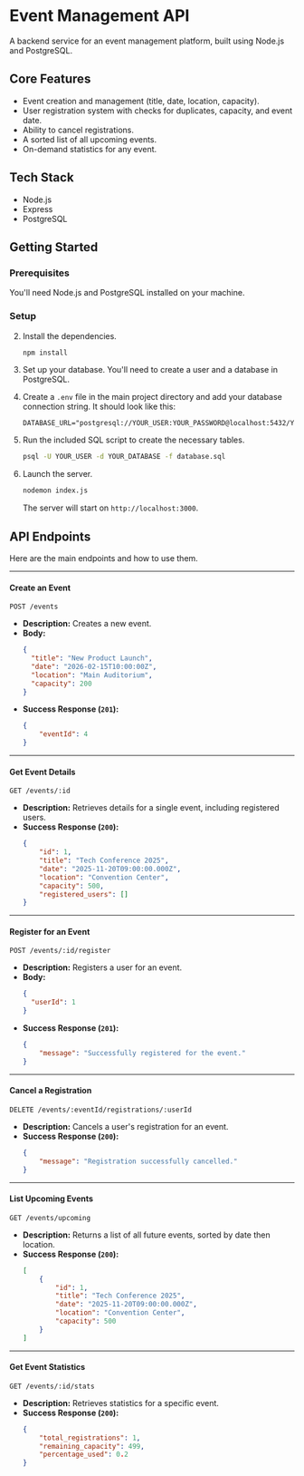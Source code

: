 # Event Management API

A backend service for an event management platform, built using Node.js and PostgreSQL.

## Core Features

-   Event creation and management (title, date, location, capacity).
-   User registration system with checks for duplicates, capacity, and event date.
-   Ability to cancel registrations.
-   A sorted list of all upcoming events.
-   On-demand statistics for any event.

## Tech Stack

-   Node.js
-   Express
-   PostgreSQL

## Getting Started

### Prerequisites

You'll need Node.js and PostgreSQL installed on your machine.

### Setup



2.  Install the dependencies.
    ```bash
    npm install
    ```

3.  Set up your database. You'll need to create a user and a database in PostgreSQL.

4.  Create a `.env` file in the main project directory and add your database connection string. It should look like this:
    ```env
    DATABASE_URL="postgresql://YOUR_USER:YOUR_PASSWORD@localhost:5432/YOUR_DATABASE"
    ```

5.  Run the included SQL script to create the necessary tables.
    ```bash
    psql -U YOUR_USER -d YOUR_DATABASE -f database.sql
    ```

6.  Launch the server.
    ```bash
    nodemon index.js
    ```
    The server will start on `http://localhost:3000`.

## API Endpoints

Here are the main endpoints and how to use them.

---

#### **Create an Event**
`POST /events`
* **Description:** Creates a new event.
* **Body:**
    ```json
    {
      "title": "New Product Launch",
      "date": "2026-02-15T10:00:00Z",
      "location": "Main Auditorium",
      "capacity": 200
    }
    ```
* **Success Response (`201`):**
    ```json
    {
        "eventId": 4
    }
    ```

---

#### **Get Event Details**
`GET /events/:id`
* **Description:** Retrieves details for a single event, including registered users.
* **Success Response (`200`):**
    ```json
    {
        "id": 1,
        "title": "Tech Conference 2025",
        "date": "2025-11-20T09:00:00.000Z",
        "location": "Convention Center",
        "capacity": 500,
        "registered_users": []
    }
    ```

---

#### **Register for an Event**
`POST /events/:id/register`
* **Description:** Registers a user for an event.
* **Body:**
    ```json
    {
      "userId": 1
    }
    ```
* **Success Response (`201`):**
    ```json
    {
        "message": "Successfully registered for the event."
    }
    ```

---

#### **Cancel a Registration**
`DELETE /events/:eventId/registrations/:userId`
* **Description:** Cancels a user's registration for an event.
* **Success Response (`200`):**
    ```json
    {
        "message": "Registration successfully cancelled."
    }
    ```

---

#### **List Upcoming Events**
`GET /events/upcoming`
* **Description:** Returns a list of all future events, sorted by date then location.
* **Success Response (`200`):**
    ```json
    [
        {
            "id": 1,
            "title": "Tech Conference 2025",
            "date": "2025-11-20T09:00:00.000Z",
            "location": "Convention Center",
            "capacity": 500
        }
    ]
    ```
---

#### **Get Event Statistics**
`GET /events/:id/stats`
* **Description:** Retrieves statistics for a specific event.
* **Success Response (`200`):**
    ```json
    {
        "total_registrations": 1,
        "remaining_capacity": 499,
        "percentage_used": 0.2
    }
    ```